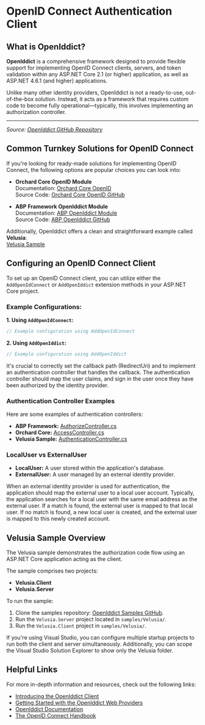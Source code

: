 # OpenID Connect Authentication Client

## What is OpenIddict?

**OpenIddict** is a comprehensive framework designed to provide flexible support for implementing OpenID Connect clients, servers, and token validation within any ASP.NET Core 2.1 (or higher) application, as well as ASP.NET 4.6.1 (and higher) applications.

Unlike many other identity providers, OpenIddict is not a ready-to-use, out-of-the-box solution. Instead, it acts as a framework that requires custom code to become fully operational—typically, this involves implementing an authorization controller.

---

*Source: [OpenIddict GitHub Repository](https://github.com/openiddict/openiddict-core)*

## Common Turnkey Solutions for OpenID Connect

If you're looking for ready-made solutions for implementing OpenID Connect, the following options are popular choices you can look into:

- **Orchard Core OpenID Module**  
  Documentation: [Orchard Core OpenID](https://docs.orchardcore.net/en/latest/reference/modules/OpenId/)  
  Source Code: [Orchard Core OpenID GitHub](https://github.com/OrchardCMS/OrchardCore/blob/main/src/OrchardCore.Modules/OrchardCore.OpenId/)

- **ABP Framework OpenIddict Module**  
  Documentation: [ABP OpenIddict Module](https://abp.io/docs/latest/modules/openiddict)  
  Source Code: [ABP OpenIddict GitHub](https://github.com/abpframework/abp/blob/dev/modules/openiddict/src/Volo.Abp.OpenIddict.AspNetCore/Volo/Abp/OpenIddict/)

Additionally, OpenIddict offers a clean and straightforward example called **Velusia**:  
[Velusia Sample](https://github.com/openiddict/openiddict-samples/tree/dev/samples/Velusia)

## Configuring an OpenID Connect Client

To set up an OpenID Connect client, you can utilize either the `AddOpenIdConnect` or `AddOpenIddict` extension methods in your ASP.NET Core project.

### Example Configurations:

**1. Using `AddOpenIdConnect`:**

```csharp
// Example configuration using AddOpenIdConnect
```

**2. Using `AddOpenIddict`:**

```csharp
// Example configuration using AddOpenIddict
```

It's crucial to correctly set the callback path (RedirectUri) and to implement an authentication controller that handles the callback. The authentication controller should map the user claims, and sign in the user once they have been authorized by the identity provider.

### Authentication Controller Examples

Here are some examples of authentication controllers:

- **ABP Framework:** [AuthorizeController.cs](https://github.com/abpframework/abp/blob/dev/modules/openiddict/src/Volo.Abp.OpenIddict.AspNetCore/Volo/Abp/OpenIddict/Controllers/AuthorizeController.cs)
- **Orchard Core:** [AccessController.cs](https://github.com/OrchardCMS/OrchardCore/blob/8380e35cb1086e0a33103a606faeb3ba6c8b83f8/src/OrchardCore.Modules/OrchardCore.OpenId/Controllers/AccessController.cs#L184)
- **Velusia Sample:** [AuthenticationController.cs](https://github.com/openiddict/openiddict-samples/blob/dev/samples/Velusia/Velusia.Client/Controllers/AuthenticationController.cs)

### LocalUser vs ExternalUser

- **LocalUser:** A user stored within the application's database.
- **ExternalUser:** A user managed by an external identity provider.

When an external identity provider is used for authentication, the application should map the external user to a local user account. Typically, the application searches for a local user with the same email address as the external user. If a match is found, the external user is mapped to that local user. If no match is found, a new local user is created, and the external user is mapped to this newly created account.

## Velusia Sample Overview

The Velusia sample demonstrates the authorization code flow using an ASP.NET Core application acting as the client.

The sample comprises two projects:

- **Velusia.Client**
- **Velusia.Server**

To run the sample:

1. Clone the samples repository: [OpenIddict Samples GitHub](https://github.com/openiddict/openiddict-samples).
2. Run the `Velusia.Server` project located in `samples/Velusia/`.
3. Run the `Velusia.Client` project in `samples/Velusia/`.

If you're using Visual Studio, you can configure multiple startup projects to run both the client and server simultaneously. Additionally, you can scope the Visual Studio Solution Explorer to show only the Velusia folder.

## Helpful Links

For more in-depth information and resources, check out the following links:

- [Introducing the OpenIddict Client](https://kevinchalet.com/2022/02/25/introducing-the-openiddict-client/)
- [Getting Started with the OpenIddict Web Providers](https://kevinchalet.com/2022/12/16/getting-started-with-the-openiddict-web-providers/)
- [OpenIddict Documentation](https://documentation.openiddict.com/)
- [The OpenID Connect Handbook](https://auth0.com/blog/the-openid-connect-handbook)
